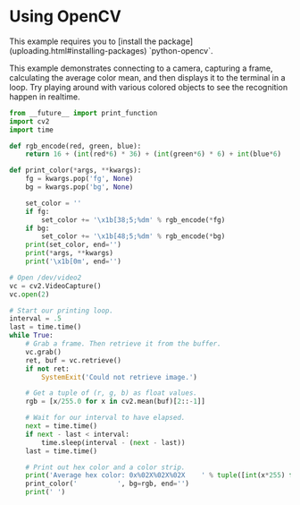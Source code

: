 # Using OpenCV

<aside class="note">
This example requires you to [install the package](uploading.html#installing-packages) `python-opencv`.
</aside>

This example demonstrates connecting to a camera, capturing a frame, calculating the average color mean, and then displays it to the terminal in a loop. Try playing around with various colored objects to see the recognition happen in realtime.

```py
from __future__ import print_function
import cv2
import time

def rgb_encode(red, green, blue):
    return 16 + (int(red*6) * 36) + (int(green*6) * 6) + int(blue*6)

def print_color(*args, **kwargs):
    fg = kwargs.pop('fg', None)
    bg = kwargs.pop('bg', None)

    set_color = ''
    if fg:
        set_color += '\x1b[38;5;%dm' % rgb_encode(*fg)
    if bg:
        set_color += '\x1b[48;5;%dm' % rgb_encode(*bg)
    print(set_color, end='')
    print(*args, **kwargs)
    print('\x1b[0m', end='')

# Open /dev/video2
vc = cv2.VideoCapture()
vc.open(2)

# Start our printing loop.
interval = .5
last = time.time()
while True:
    # Grab a frame. Then retrieve it from the buffer.
    vc.grab()
    ret, buf = vc.retrieve()
    if not ret:
        SystemExit('Could not retrieve image.')

    # Get a tuple of (r, g, b) as float values.
    rgb = [x/255.0 for x in cv2.mean(buf)[2::-1]]

    # Wait for our interval to have elapsed.
    next = time.time()
    if next - last < interval:
        time.sleep(interval - (next - last))
    last = time.time()

    # Print out hex color and a color strip.
    print('Average hex color: 0x%02X%02X%02X    ' % tuple([int(x*255) for x in rgb]), end='')
    print_color('          ', bg=rgb, end='')
    print(' ')
```